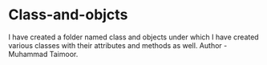 # Class-and-objcts
I have created a folder named class and objects under which I have created various classes with their attributes and methods as well.
Author - Muhammad Taimoor.
